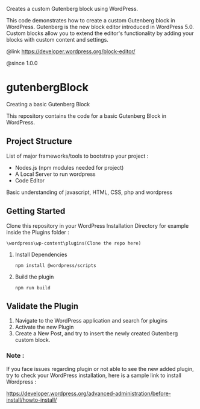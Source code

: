 
Creates a custom Gutenberg block using WordPress.

This code demonstrates how to create a custom Gutenberg block in WordPress. 
Gutenberg is the new block editor introduced in WordPress 5.0. 
Custom blocks allow you to extend the editor's functionality by adding your blocks with custom content and settings.
 
@link https://developer.wordpress.org/block-editor/

@since 1.0.0

# gutenbergBlock
Creating a basic Gutenberg Block

This repository contains the code for a basic Gutenberg Block in WordPress.


## Project Structure
List of major frameworks/tools to bootstrap your project : 

- Nodes.js (npm modules needed for project)
- A Local Server to run wordpress
- Code Editor


Basic understanding of javascript, HTML, CSS, php and wordpress

## Getting Started
Clone this repository in your WordPress Installation Directory for example inside the Plugins folder : 
```
\wordpress\wp-content\plugins(Clone the repo here)
```

1. Install Dependencies
   ```
   npm install @wordpress/scripts
   ```
3. Build the plugin
   ```
   npm run build
   ```
## Validate the Plugin
1. Navigate to the WordPress application and search for plugins
2. Activate the new Plugin
3. Create a New Post, and try to insert the newly created Gutenberg custom block.

### Note : 
If you face issues regarding plugin or not able to see the new added plugin, try to check your WordPress installation, here is a sample link to install Wordpress : 

https://developer.wordpress.org/advanced-administration/before-install/howto-install/
